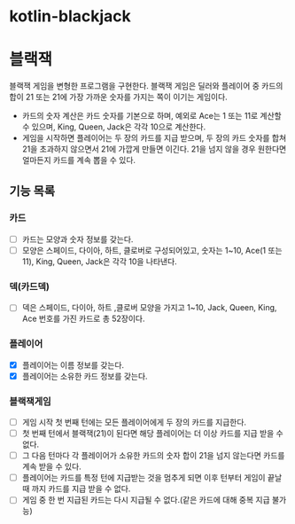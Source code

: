 # kotlin-blackjack


# 블랙잭 
블랙잭 게임을 변형한 프로그램을 구현한다. 블랙잭 게임은 딜러와 플레이어 중 카드의 합이 21 또는 21에 가장 가까운 숫자를 가지는 쪽이 이기는 게임이다.

- 카드의 숫자 계산은 카드 숫자를 기본으로 하며, 예외로 Ace는 1 또는 11로 계산할 수 있으며, King, Queen, Jack은 각각 10으로 계산한다.
- 게임을 시작하면 플레이어는 두 장의 카드를 지급 받으며, 두 장의 카드 숫자를 합쳐 21을 초과하지 않으면서 21에 가깝게 만들면 이긴다. 21을 넘지 않을 경우 원한다면 얼마든지 카드를 계속 뽑을 수 있다.


## 기능 목록

### 카드 
- [ ] 카드는 모양과 숫자 정보를 갖는다.
- [ ] 모양은 스페이드, 다이아, 하트, 클로버로 구성되어있고, 숫자는 1~10, Ace(1 또는 11), King, Queen, Jack은 각각 10을 나타낸다.

### 덱(카드덱)
- [ ] 덱은 스페이드, 다이아, 하트 ,클로버 모양을 가지고 1~10, Jack, Queen, King, Ace 번호를 가진 카드로 총 52장이다.

### 플레이어
- [x] 플레이어는 이름 정보를 갖는다.
- [x] 플레이어는 소유한 카드 정보를 갖는다.

### 블랙잭게임
- [ ] 게임 시작 첫 번째 턴에는 모든 플레이어에게 두 장의 카드를 지급한다.
- [ ] 첫 번째 턴에서 블랙잭(21)이 된다면 해당 플레이어는 더 이상 카드를 지급 받을 수 없다.
- [ ] 그 다음 턴마다 각 플레이어가 소유한 카드의 숫자 합이 21을 넘지 않는다면 카드를 계속 받을 수 있다.
- [ ] 플레이어는 카드를 특정 턴에 지급받는 것을 멈추게 되면 이후 턴부터 게임이 끝날때 까지 카드를 지급 받을 수 없다.
- [ ] 게임 중 한 번 지급된 카드는 다시 지급될 수 없다.(같은 카드에 대해 중복 지급 불가능)
